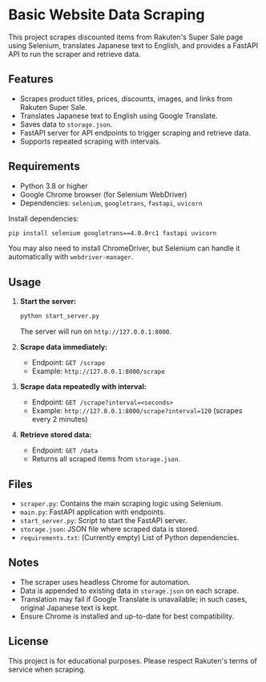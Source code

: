 # Basic Website Data Scraping

This project scrapes discounted items from Rakuten's Super Sale page using Selenium, translates Japanese text to English, and provides a FastAPI API to run the scraper and retrieve data.

## Features

- Scrapes product titles, prices, discounts, images, and links from Rakuten Super Sale.
- Translates Japanese text to English using Google Translate.
- Saves data to `storage.json`.
- FastAPI server for API endpoints to trigger scraping and retrieve data.
- Supports repeated scraping with intervals.

## Requirements

- Python 3.8 or higher
- Google Chrome browser (for Selenium WebDriver)
- Dependencies: `selenium`, `googletrans`, `fastapi`, `uvicorn`

Install dependencies:

```bash
pip install selenium googletrans==4.0.0rc1 fastapi uvicorn
```

You may also need to install ChromeDriver, but Selenium can handle it automatically with `webdriver-manager`.

## Usage

1. **Start the server:**

   ```bash
   python start_server.py
   ```

   The server will run on `http://127.0.0.1:8000`.

2. **Scrape data immediately:**

   - Endpoint: `GET /scrape`
   - Example: `http://127.0.0.1:8000/scrape`

3. **Scrape data repeatedly with interval:**

   - Endpoint: `GET /scrape?interval=<seconds>`
   - Example: `http://127.0.0.1:8000/scrape?interval=120` (scrapes every 2 minutes)

4. **Retrieve stored data:**

   - Endpoint: `GET /data`
   - Returns all scraped items from `storage.json`.

## Files

- `scraper.py`: Contains the main scraping logic using Selenium.
- `main.py`: FastAPI application with endpoints.
- `start_server.py`: Script to start the FastAPI server.
- `storage.json`: JSON file where scraped data is stored.
- `requirements.txt`: (Currently empty) List of Python dependencies.

## Notes

- The scraper uses headless Chrome for automation.
- Data is appended to existing data in `storage.json` on each scrape.
- Translation may fail if Google Translate is unavailable; in such cases, original Japanese text is kept.
- Ensure Chrome is installed and up-to-date for best compatibility.

## License

This project is for educational purposes. Please respect Rakuten's terms of service when scraping.
